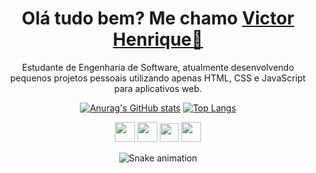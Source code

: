 <div align="center">

<h1 align="center">
    Olá tudo bem? Me chamo
    <a href="https://www.linkedin.com/in/victor-henrique-559a20247/">Victor Henrique👋</a>
  </h1>
 
<p>
Estudante de Engenharia de Software, atualmente desenvolvendo pequenos projetos pessoais utilizando apenas HTML, CSS e JavaScript para aplicativos web.
</p>
 
 </div>

<div align="center">

[![Anurag's GitHub stats](https://github-readme-stats.vercel.app/api?username=victorhenriqueb)](https://github.com/anuraghazra/github-readme-stats)
[![Top Langs](https://github-readme-stats.vercel.app/api/top-langs/?username=victorhenriqueb&layout=compact)](https://github.com/anuraghazra/github-readme-stats)

</div>
 
<div align="center">
 
<img hidth='32' height='32' src="https://cdn.jsdelivr.net/gh/devicons/devicon/icons/html5/html5-plain-wordmark.svg" />
<img hidth='32' height='32' src="https://cdn.jsdelivr.net/gh/devicons/devicon/icons/css3/css3-plain-wordmark.svg" />  
<img hidth='30' height='30' src="https://cdn.jsdelivr.net/gh/devicons/devicon/icons/javascript/javascript-original.svg" />
<img hidth='32' height='32' src="https://cdn.jsdelivr.net/gh/devicons/devicon/icons/figma/figma-original.svg" />    
</div>

<div align="center">

 
<div align="center">

  ![Snake animation](https://github.com/danielbped/danielbped/blob/output/github-contribution-grid-snake.svg)
  
</div>
  

          
          
          
          
          
